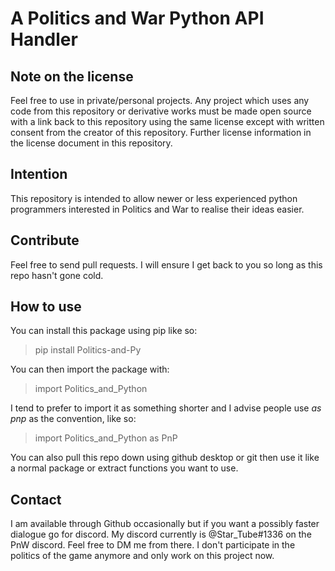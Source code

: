 # A Politics and War Python API Handler

## Note on the license
Feel free to use in private/personal projects. Any project which uses any code from this repository or derivative works
must be made open source with a link back to this repository using the same license except with written consent from the
creator of this repository. Further license information in the license document in this repository.

## Intention
This repository is intended to allow newer or less experienced python programmers interested in Politics and War to
realise their ideas easier.

## Contribute
Feel free to send pull requests. I will ensure I get back to you so long as this repo hasn't gone cold.

## How to use
You can install this package using pip like so:
> pip install Politics-and-Py

You can then import the package with:
> import Politics_and_Python

I tend to prefer to import it as something shorter and I advise people use *as pnp* as the convention, like so:
> import Politics_and_Python as PnP

You can also pull this repo down using github desktop or git then use it like a normal package or extract functions you
want to use.

## Contact
I am available through Github occasionally but if you want a possibly faster dialogue go for discord.
My discord currently is @Star_Tube#1336 on the PnW discord. Feel free to DM me from there. I don't participate in the
politics of the game anymore and only work on this project now.